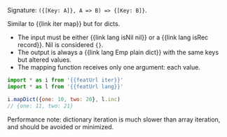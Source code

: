 Signature: `({[Key: A]}, A => B) => {[Key: B]}`.

Similar to {{link iter map}} but for dicts.

* The input must be either {{link lang isNil nil}} or a {{link lang isRec record}}. Nil is considered `{}`.
* The output is always a {{link lang Emp plain dict}} with the same keys but altered values.
* The mapping function receives only one argument: each value.

```js
import * as i from '{{featUrl iter}}'
import * as l from '{{featUrl lang}}'

i.mapDict({one: 10, two: 20}, l.inc)
// {one: 11, two: 21}
```

Performance note: dictionary iteration is much slower than array iteration, and should be avoided or minimized.
